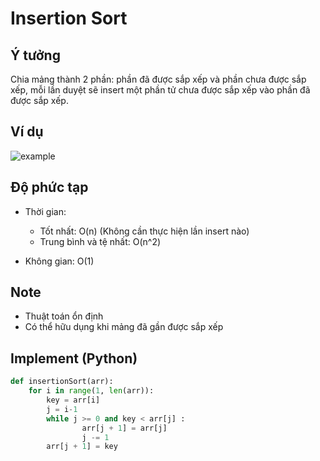 # Insertion Sort

## Ý tưởng

Chia mảng thành 2 phần: phần đã được sắp xếp và phần chưa được sắp xếp, mỗi lần duyệt sẽ insert một phần tử chưa được sắp xếp vào phần đã được sắp xếp.

## Ví dụ

![example](https://media.geeksforgeeks.org/wp-content/uploads/insertionsort.png)

## Độ phức tạp

- Thời gian:
  - Tốt nhất: O(n) (Không cần thực hiện lần insert nào)
  - Trung bình và tệ nhất: O(n^2)

- Không gian: O(1)

## Note

- Thuật toán ổn định
- Có thể hữu dụng khi mảng đã gần được sắp xếp

## Implement (Python)

```python
def insertionSort(arr):
    for i in range(1, len(arr)):
        key = arr[i]
        j = i-1
        while j >= 0 and key < arr[j] :
                arr[j + 1] = arr[j]
                j -= 1
        arr[j + 1] = key
```

